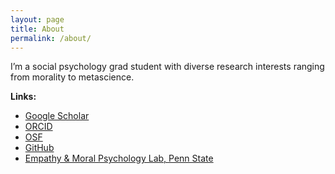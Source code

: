```yaml
---
layout: page
title: About
permalink: /about/
---
```

I’m a social psychology grad student with diverse research interests ranging from morality to metascience.

**Links:**  
- [Google Scholar](https://scholar.google.com/citations?user=tzADb9oAAAAJ&hl=en&oi=ao)  
- [ORCID](https://orcid.org/0009-0004-0660-067X)  
- [OSF](https://osf.io/yg6wh/)  
- [GitHub](https://github.com/faruktayyipyalcin)  
- [Empathy & Moral Psychology Lab, Penn State](https://emplab.la.psu.edu/)

